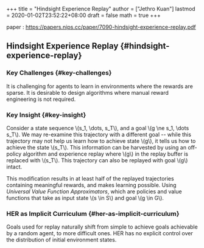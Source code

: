 +++
title = "Hindsight Experience Replay"
author = ["Jethro Kuan"]
lastmod = 2020-01-02T23:52:22+08:00
draft = false
math = true
+++

paper
: <https://papers.nips.cc/paper/7090-hindsight-experience-replay.pdf>


## Hindsight Experience Replay {#hindsight-experience-replay}


### Key Challenges {#key-challenges}

It is challenging for agents to learn in environments where the
rewards are sparse. It is desirable to design algorithms where manual
reward engineering is not required.


### Key Insight {#key-insight}

Consider a state sequence \\(s\_1, \dots, s\_T\\), and a goal \\(g \ne s\_1,
\dots s\_T\\). We may re-examine this trajectory with a different goal --
while this trajectory may not help us learn how to achieve state \\(g\\),
it tells us how to achieve the state \\(s\_T\\). This information can be
harvested by using an off-policy algorithm and experience replay where
\\(g\\) in the replay buffer is replaced with \\(s\_T\\). This trajectory can
also be replayed with goal \\(g\\) intact.

This modification results in at least half of the replayed
trajectories containing meaningful rewards, and makes learning
possible. Using _Universal Value Function Approximators_, which are
policies and value functions that take as input state \\(s \in S\\) and
goal \\(g \in G\\).


### HER as Implicit Curriculum {#her-as-implicit-curriculum}

Goals used for replay naturally shift from simple to achieve goals
achievable by a random agent, to more difficult ones. HER has no
explicit control over the distribution of initial environment states.
